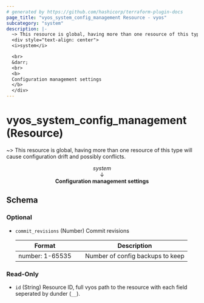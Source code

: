 ```yaml
---
# generated by https://github.com/hashicorp/terraform-plugin-docs
page_title: "vyos_system_config_management Resource - vyos"
subcategory: "system"
description: |-
  ~> This resource is global, having more than one resource of this type will cause configuration drift and possibly conflicts.
  <div style="text-align: center">
  <i>system</i>

  <br>
  &darr;
  <br>
  <b>
  Configuration management settings
  </b>
  </div>
---
```


# vyos_system_config_management (Resource)

~> This resource is global, having more than one resource of this type will cause configuration drift and possibly conflicts.

<div style="text-align: center">
<i>system</i>

<br>
&darr;
<br>
<b>
Configuration management settings
</b>
</div>



<!-- schema generated by tfplugindocs -->
## Schema

### Optional

- `commit_revisions` (Number) Commit revisions

    |  Format &emsp; | Description  |
    |----------|---------------|
    |  number: 1-65535  &emsp; |  Number of config backups to keep  |

### Read-Only

- `id` (String) Resource ID, full vyos path to the resource with each field seperated by dunder (`__`).
